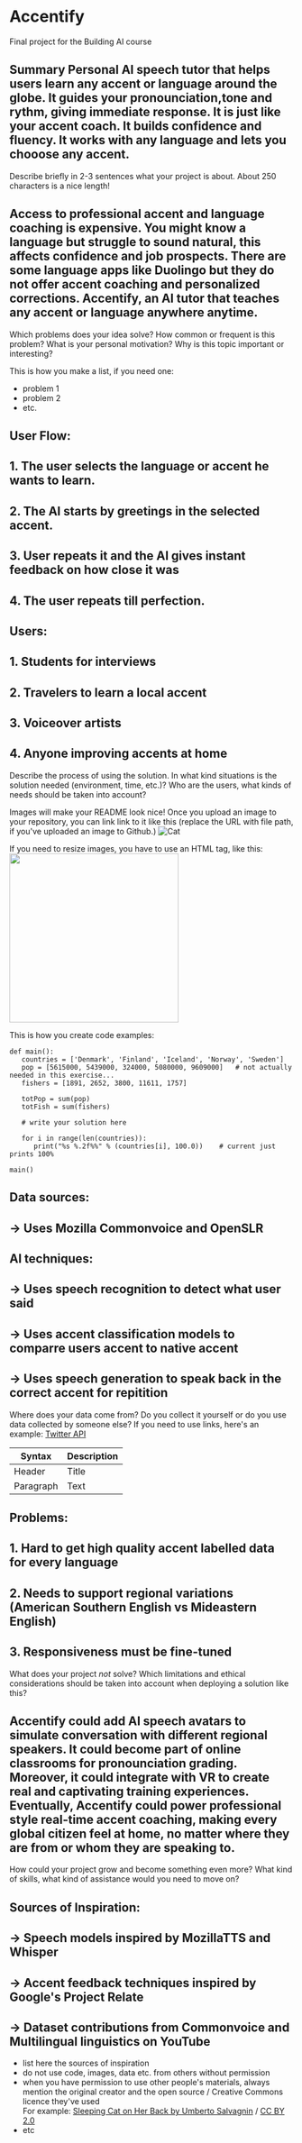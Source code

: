 <!-- This is the markdown template for the final project of the Building AI course, 
created by Reaktor Innovations and University of Helsinki. 
Copy the template, paste it to your GitHub README and edit! -->

# Accentify

Final project for the Building AI course

## Summary Personal AI speech tutor that helps users learn any accent or language around the globe. It guides your pronounciation,tone and rythm, giving immediate response. It is just like your accent coach. It builds confidence and fluency. It works with any language and lets you chooose any accent.

Describe briefly in 2-3 sentences what your project is about. About 250 characters is a nice length! 


## Access to professional accent and language coaching is expensive. You might know a language but struggle to sound natural, this affects confidence and job prospects. There are some language apps like Duolingo but they do not offer accent coaching and personalized corrections. Accentify, an AI tutor that teaches any accent or language anywhere anytime.

Which problems does your idea solve? How common or frequent is this problem? What is your personal motivation? Why is this topic important or interesting?

This is how you make a list, if you need one:
* problem 1
* problem 2
* etc.


## User Flow:
## 1. The user selects the language or accent he wants to learn.
## 2. The AI starts by greetings in the selected accent.
## 3. User repeats it and the AI gives instant feedback on how close it was 
## 4. The user repeats till perfection.
## Users:
## 1. Students for interviews
## 2. Travelers to learn a local accent
## 3. Voiceover artists
## 4. Anyone improving accents at home

Describe the process of using the solution. In what kind situations is the solution needed (environment, time, etc.)? Who are the users, what kinds of needs should be taken into account?

Images will make your README look nice!
Once you upload an image to your repository, you can link link to it like this (replace the URL with file path, if you've uploaded an image to Github.)
![Cat](https://upload.wikimedia.org/wikipedia/commons/5/5e/Sleeping_cat_on_her_back.jpg)

If you need to resize images, you have to use an HTML tag, like this:
<img src="https://upload.wikimedia.org/wikipedia/commons/5/5e/Sleeping_cat_on_her_back.jpg" width="300">

This is how you create code examples:
```
def main():
   countries = ['Denmark', 'Finland', 'Iceland', 'Norway', 'Sweden']
   pop = [5615000, 5439000, 324000, 5080000, 9609000]   # not actually needed in this exercise...
   fishers = [1891, 2652, 3800, 11611, 1757]

   totPop = sum(pop)
   totFish = sum(fishers)

   # write your solution here

   for i in range(len(countries)):
      print("%s %.2f%%" % (countries[i], 100.0))    # current just prints 100%

main()
```


## Data sources:
## -> Uses Mozilla Commonvoice and OpenSLR
## AI techniques:
## -> Uses speech recognition to detect what user said 
## -> Uses accent classification models to comparre users accent to native accent
## -> Uses speech generation to speak back in the correct accent for repitition

Where does your data come from? Do you collect it yourself or do you use data collected by someone else?
If you need to use links, here's an example:
[Twitter API](https://developer.twitter.com/en/docs)

| Syntax      | Description |
| ----------- | ----------- |
| Header      | Title       |
| Paragraph   | Text        |

## Problems:
## 1. Hard to get high quality accent labelled data for every language
## 2. Needs to support regional variations (American Southern English vs Mideastern English)
## 3. Responsiveness must be fine-tuned
What does your project _not_ solve? Which limitations and ethical considerations should be taken into account when deploying a solution like this?

## Accentify could add AI speech avatars to simulate conversation with different regional speakers. It could become part of online classrooms for pronounciation grading. Moreover, it could integrate with VR to create real and captivating training experiences. Eventually, Accentify could power professional style real-time accent coaching, making every global citizen feel at home, no matter where they are from or whom they are speaking to. 

How could your project grow and become something even more? What kind of skills, what kind of assistance would you  need to move on? 


## Sources of Inspiration:
## -> Speech models inspired by MozillaTTS and Whisper
## -> Accent feedback techniques inspired by Google's Project Relate
## -> Dataset contributions from Commonvoice and Multilingual linguistics on YouTube 

* list here the sources of inspiration 
* do not use code, images, data etc. from others without permission
* when you have permission to use other people's materials, always mention the original creator and the open source / Creative Commons licence they've used
  <br>For example: [Sleeping Cat on Her Back by Umberto Salvagnin](https://commons.wikimedia.org/wiki/File:Sleeping_cat_on_her_back.jpg#filelinks) / [CC BY 2.0](https://creativecommons.org/licenses/by/2.0)
* etc
